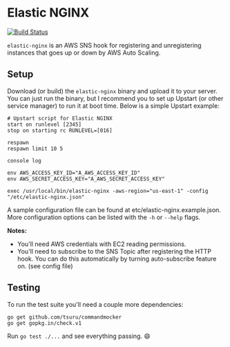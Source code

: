 Elastic NGINX
=============

[![Build Status](https://travis-ci.org/rochacon/elastic-nginx.svg)](https://travis-ci.org/rochacon/elastic-nginx)

`elastic-nginx` is an AWS SNS hook for registering and unregistering instances that goes up or down by AWS Auto Scaling.


Setup
-----

Download (or build) the `elastic-nginx` binary and upload it to your server. You can just run the binary, but I recommend you to set up Upstart (or other service manager) to run it at boot time. Below is a simple Upstart example:

```
# Upstart script for Elastic NGINX
start on runlevel [2345]
stop on starting rc RUNLEVEL=[016]

respawn
respawn limit 10 5

console log

env AWS_ACCESS_KEY_ID="A_AWS_ACCESS_KEY_ID"
env AWS_SECRET_ACCESS_KEY="A_AWS_SECRET_ACCESS_KEY"

exec /usr/local/bin/elastic-nginx -aws-region="us-east-1" -config "/etc/elastic-nginx.json"
```

A sample configuration file can be found at etc/elastic-nginx.example.json.
More configuration options can be listed with the `-h` or `--help` flags.

**Notes:**

  * You'll need AWS credentials with EC2 reading permissions.
  * You'll need to subscribe to the SNS Topic after registering the HTTP hook. You can do this automatically by turning auto-subscribe feature on. (see config file)


Testing
-------

To run the test suite you'll need a couple more dependencies:

```
go get github.com/tsuru/commandmocker
go get gopkg.in/check.v1
```

Run `go test ./...` and see everything passing. :smile:

